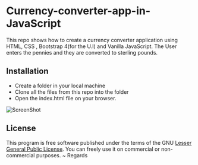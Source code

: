 # Currency-converter-app-in-JavaScript

This repo shows how to create a currency converter application using HTML, CSS , Bootstrap 4(for the U.I) and Vanilla JavaScript. The User enters the pennies and they are converted to sterling pounds.

## Installation
- Create a folder in your local machine
- Clone all the files from this repo into the folder
- Open the index.html file on your browser.

![ScreenShot](https://raw.github.com/Patwan/currency-converter-app-in-JavaScript/master/screenshot.jpg)
## License
This program is free software published under the terms of the GNU [Lesser General Public License](http://www.gnu.org/copyleft/lesser.html).
You can freely use it on commercial or non-commercial purposes.
~ Regards
